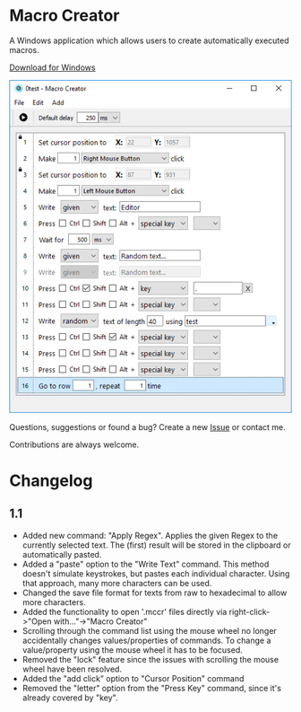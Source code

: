 # Macro Creator
A Windows application which allows users to create automatically executed macros.

[Download for Windows](https://github.com/damr-/macro-creator/raw/master/Macro%20Creator.exe)

![Macro Creator Screenshot](https://raw.githubusercontent.com/damr-/macro-creator/master/macro_creator.png)

Questions, suggestions or found a bug? Create a new [Issue](https://github.com/damr-/macro-creator/issues) or contact me.

Contributions are always welcome.

# Changelog

## 1.1

- Added new command: "Apply Regex". Applies the given Regex to the currently selected text. The (first) result will be stored in the clipboard or automatically pasted.
- Added a "paste" option to the "Write Text" command. This method doesn't simulate keystrokes, but pastes each individual character. Using that approach, many more characters can be used.
- Changed the save file format for texts from raw to hexadecimal to allow more characters.
- Added the functionality to open '.mccr' files directly via right-click->"Open with..."->"Macro Creator"
- Scrolling through the command list using the mouse wheel no longer accidentally changes values/properties of commands. To change a value/property using the mouse wheel it has to be focused.
- Removed the "lock" feature since the issues with scrolling the mouse wheel have been resolved.
- Added the "add click" option to "Cursor Position" command
- Removed the "letter" option from the "Press Key" command, since it's already covered by "key".
